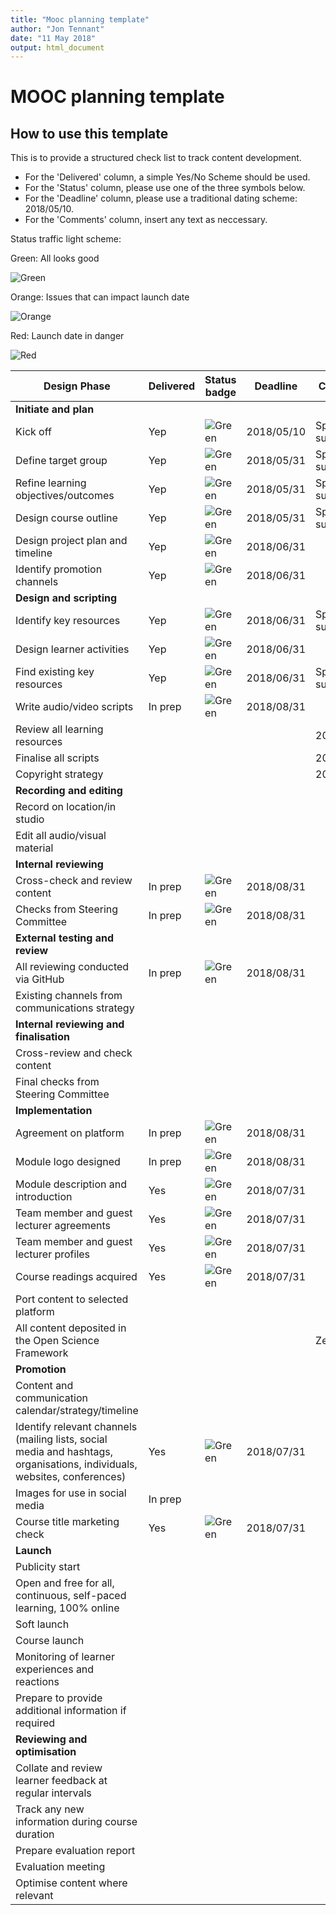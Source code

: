 ```yaml
---
title: "Mooc planning template"
author: "Jon Tennant"
date: "11 May 2018"
output: html_document
---
```


# MOOC planning template

## How to use this template

This is to provide a structured check list to track content development.

- For the 'Delivered' column, a simple Yes/No Scheme should be used.
- For the 'Status' column, please use one of the three symbols below.
- For the 'Deadline' column, please use a traditional dating scheme:  2018/05/10.
- For the 'Comments' column, insert any text as neccessary.


Status traffic light scheme:

Green: All looks good

![Green](https://img.shields.io/badge/Status-text-green.svg)


Orange: Issues that can impact launch date

![Orange](https://img.shields.io/badge/Status-text-orange.svg)


Red: Launch date in danger

![Red](https://img.shields.io/badge/Status-text-red.svg)



|  Design Phase  |  Delivered  |  Status badge  |  Deadline | Comments  |
|  ------------------  |  ------------  | -----------------  |  ------------ | -------------  |
| **Initiate and plan**  |               |            |                 |                    |
|  Kick off             |  Yep  |  ![Green](https://img.shields.io/badge/Status-text-green.svg) |  2018/05/10 | Sprint success! |
|  Define target group      |  Yep  |  ![Green](https://img.shields.io/badge/Status-text-green.svg)  |  2018/05/31 | Sprint success! |
|  Refine learning objectives/outcomes |  Yep  |  ![Green](https://img.shields.io/badge/Status-text-green.svg)   |  2018/05/31 | Sprint success! |
|  Design course outline   |  Yep  |  ![Green](https://img.shields.io/badge/Status-text-green.svg)  |  2018/05/31 | Sprint success! |
|  Design project plan and timeline  |  Yep |  ![Green](https://img.shields.io/badge/Status-text-green.svg)   |  2018/06/31 | |
|  Identify promotion channels |  Yep |  ![Green](https://img.shields.io/badge/Status-text-green.svg)  |  2018/06/31 | |
| **Design and scripting**  |          |             |                 |                    |
|  Identify key resources |   Yep  |  ![Green](https://img.shields.io/badge/Status-text-green.svg)  | 2018/06/31  | Sprint success! |
|  Design learner activities   | Yep   |  ![Green](https://img.shields.io/badge/Status-text-green.svg)  | 2018/06/31  | |
|  Find existing key resources  |  Yep   |  ![Green](https://img.shields.io/badge/Status-text-green.svg)  | 2018/06/31 | Sprint success! |
|  Write audio/video scripts   |  In prep  |  ![Green](https://img.shields.io/badge/Status-text-green.svg)  | 2018/08/31  | |
|  Review all learning resources  |     |    |   | 2018/08/31 |
|  Finalise all scripts   |     |    |   | 2018/08/31 |
|  Copyright strategy  |     |    |   | 2018/08/31 |
| **Recording and editing**  |                   |           |                 |                    |
|  Record on location/in studio  |    |    |   | |
|  Edit all audio/visual material  |     |    |   | |
| **Internal reviewing**  |                   |           |                 |                    |
|  Cross-check and review content  | In prep  | ![Green](https://img.shields.io/badge/Status-text-green.svg)   |  2018/08/31 |  |
|  Checks from Steering Committee  | In prep |  ![Green](https://img.shields.io/badge/Status-text-green.svg)  |  2018/08/31 |  |
| **External testing and review**  |         |           |           |                    |
|  All reviewing conducted via GitHub  |  In prep   |  ![Green](https://img.shields.io/badge/Status-text-green.svg)  |  2018/08/31 |  |
|  Existing channels from communications strategy  |     |    |   | |
| **Internal reviewing and finalisation**  |           |           |                 |              |
|  Cross-review and check content  |     |    |   | |
|  Final checks from Steering Committee  |     |    |   | |
| **Implementation**  |           |           |                 |              |
|  Agreement on platform  |  In prep   | ![Green](https://img.shields.io/badge/Status-text-green.svg)   | 2018/08/31  | |
|  Module logo designed  |  In prep   |  ![Green](https://img.shields.io/badge/Status-text-green.svg)  |  2018/08/31 | |
|  Module description and introduction  |   Yes  |  ![Green](https://img.shields.io/badge/Status-text-green.svg)  |  2018/07/31 |  |
|  Team member and guest lecturer agreements  |  Yes   |  ![Green](https://img.shields.io/badge/Status-text-green.svg)  |  2018/07/31 |  |
|  Team member and guest lecturer profiles  |   Yes  |  ![Green](https://img.shields.io/badge/Status-text-green.svg)  | 2018/07/31  |  |
|  Course readings acquired  |  Yes   |  ![Green](https://img.shields.io/badge/Status-text-green.svg)  | 2018/07/31  |  |
|  Port content to selected platform  |     |    |   | |
|  All content deposited in the Open Science Framework |     |    |   | Zenodo |
| **Promotion**  |           |           |                 |              |
|  Content and communication calendar/strategy/timeline  |     |    |   | |
|  Identify relevant channels (mailing lists, social media and hashtags, organisations, individuals, websites, conferences)  |  Yes  | ![Green](https://img.shields.io/badge/Status-text-green.svg)  | 2018/07/31  | |
|  Images for use in social media  |  In prep   |    |   | |
|  Course title marketing check |   Yes  |  ![Green](https://img.shields.io/badge/Status-text-green.svg)  | 2018/07/31  | |
| **Launch**  |           |           |                 |              |
|  Publicity start  |     |    |   | |
|  Open and free for all, continuous, self-paced learning, 100% online  |     |    |   | |
|  Soft launch  |     |    |   | |
|  Course launch  |     |    |   | |
|  Monitoring of learner experiences and reactions  |     |    |   | |
|  Prepare to provide additional information if required  |     |    |   | |
| **Reviewing and optimisation**  |           |           |                 |              |
| Collate and review learner feedback at regular intervals  |     |    |   | |
| Track any new information during course duration  |     |    |   | |
| Prepare evaluation report  |     |    |   | |
| Evaluation meeting  |     |    |   | |
| Optimise content where relevant   |     |    |   | |
